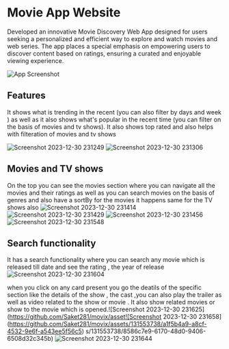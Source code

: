 # Movie App Website
Developed an innovative Movie Discovery Web App designed for users seeking a personalized and efficient way to explore and watch movies and web series. The app places a special emphasis on empowering users to discover content based on ratings, ensuring a curated and enjoyable viewing experience.


![App Screenshot](https://github.com/Saket281/movix/assets/131553738/c9ad2c14-92c0-4643-8cae-3310ce87fbd1)

## Features

It shows what is trending in the recent (you can also filter by days and week ) as well as it also shows what's popular in the recent time (you can filter on the basis of movies and tv shows).
It also shows top rated and also helps with filteration of movies and tv shows

![Screenshot 2023-12-30 231249](https://github.com/Saket281/movix/assets/131553738/24fa28f7-0618-42f8-b419-ddb2e123d1b2)
![Screenshot 2023-12-30 231306](https://github.com/Saket281/movix/assets/131553738/8b3abbb5-6a2f-4315-8dd4-4d49fa88f6dd)

## Movies and TV shows

On the top you can see the movies section where you can navigate all the movies and their ratings as well as you can search movies on the basis of genres and also have a sortBy for the movies it happens same for the TV shows also 
![Screenshot 2023-12-30 231414](https://github.com/Saket281/movix/assets/131553738/106f2ae6-06c9-4a44-ac5a-78dec678ec85)
![Screenshot 2023-12-30 231429](https://github.com/Saket281/movix/assets/131553738/d68b1c90-51d1-4250-bab1-e057961b1b56)
![Screenshot 2023-12-30 231456](https://github.com/Saket281/movix/assets/131553738/4e4aa293-0fd0-4579-8439-7d27fcd03639)
![Screenshot 2023-12-30 231548](https://github.com/Saket281/movix/assets/131553738/b296d5cd-a7dc-46f1-91f8-83a2a926bc53)

## Search functionality 
It has a search functionality where you can search any movie which is released till date and see the rating , the year of release![Screenshot 2023-12-30 231604](https://github.com/Saket281/movix/assets/131553738/a404d4b8-4c6f-413f-ac1c-d26ea122afcc)

when you click on any card present you go the deatils of the specific section like the details of the show , the cast ,you can also play the trailer as well as video related to the show or movie . It also show related movies or show  to the movie which is opened.![Screenshot 2023-12-30 231625](https://github.com/Saket281/movix/asset![Screenshot 2023-12-30 231658](https://github.com/Saket281/movix/assets/131553738/a1f5b4a9-a8cf-4532-9e6f-a543ee5f56c5)
s/131553738/8586c7e9-6170-48d0-9406-6508d32c345b)
![Screenshot 2023-12-30 231644](https://github.com/Saket281/movix/assets/131553738/8c0580ed-e945-4f96-a9fc-e51cc9110556)
